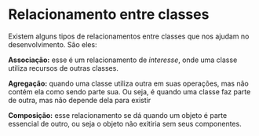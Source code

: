 # Relacionamento entre classes

Existem alguns tipos de relacionamentos entre classes que nos ajudam no desenvolvimento. São eles:

**Associação:** esse é um relacionamento de *interesse*, onde uma classe utiliza recursos de outras classes.

**Agregação:** quando uma classe utiliza outra em suas operações, mas não contém ela como sendo parte sua. Ou seja, é quando uma classe faz parte de outra, mas não depende dela para existir

**Composição:** esse relacionamento se dá quando um objeto é parte essencial de outro, ou seja o objeto não exitiria sem seus componentes.